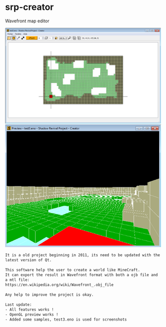 # srp-creator
Wavefront map editor

![Interface](sample/preview.png)
![OpenGL preview](sample/preview-opengl.png)

    It is a old project beginning in 2011, its need to be updated with the latest version of Qt.

    This software help the user to create a world like MineCraft.
    It can export the result in Wavefront format with both a ojb file and a mtl file:
    https://en.wikipedia.org/wiki/Wavefront_.obj_file

    Any help to improve the project is okay.

    Last update:
    - All features works !
    - OpenGL preview works !
    - Added some samples, test3.eno is used for screenshots
